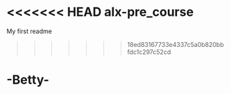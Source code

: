 <<<<<<< HEAD
alx-pre_course
=======
My first readme
>>>>>>> 18ed83167733e4337c5a0b820bbfdc1c297c52cd
# -Betty-

